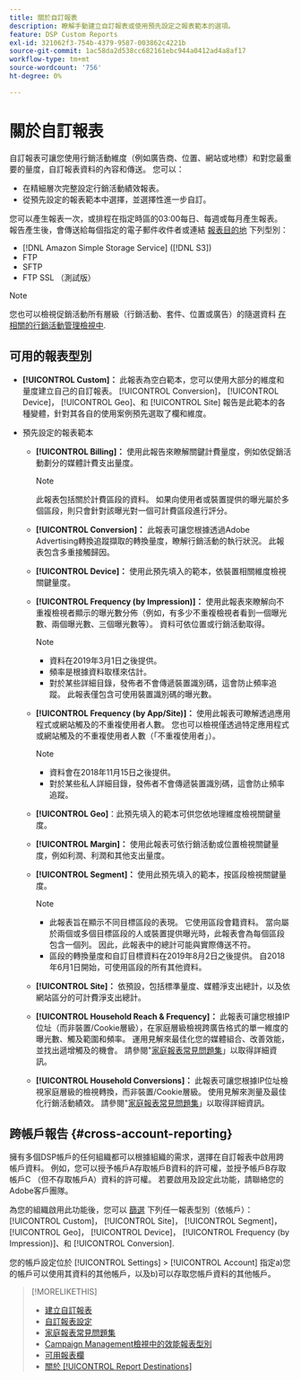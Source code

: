 ```yaml
---
title: 關於自訂報表
description: 瞭解手動建立自訂報表或使用預先設定之報表範本的選項。
feature: DSP Custom Reports
exl-id: 321062f3-754b-4379-9587-003862c4221b
source-git-commit: 1ac58da2d538cc682161ebc944a0412ad4a8af17
workflow-type: tm+mt
source-wordcount: '756'
ht-degree: 0%

---
```


# 關於自訂報表

自訂報表可讓您使用行銷活動維度（例如廣告商、位置、網站或地標）和對您最重要的量度，自訂報表資料的內容和傳送。 您可以：

* 在精細層次完整設定行銷活動績效報表。
* 從預先設定的報表範本中選擇，並選擇性進一步自訂。

您可以產生報表一次，或排程在指定時區的03:00每日、每週或每月產生報表。 報告產生後，會傳送給每個指定的電子郵件收件者或連結 [報表目的地](/help/dsp/reports/report-destinations/report-destination-about.md) 下列型別：

* [!DNL Amazon Simple Storage Service] ([!DNL S3])
* FTP
* SFTP
* FTP SSL （測試版）

>[!NOTE]
>
>您也可以檢視促銷活動所有層級（行銷活動、套件、位置或廣告）的隨選資料 [在相關的行銷活動管理檢視中](/help/dsp/campaign-management/reports/campaign-reports-about.md).

## 可用的報表型別

* **[!UICONTROL Custom]：** 此報表為空白範本，您可以使用大部分的維度和量度建立自己的自訂報表。 [!UICONTROL Conversion]， [!UICONTROL Device]， [!UICONTROL Geo]、和 [!UICONTROL Site] 報告是此範本的各種變體，針對其各自的使用案例預先選取了欄和維度。

* 預先設定的報表範本

   * **[!UICONTROL Billing]：** 使用此報告來瞭解關鍵計費量度，例如依促銷活動劃分的媒體計費支出量度。

     >[!NOTE]
     >
     >此報表包括關於計費區段的資料。 如果向使用者或裝置提供的曝光屬於多個區段，則只會針對該曝光對一個可計費區段進行評分。

   * **[!UICONTROL Conversion]：** 此報表可讓您根據透過Adobe Advertising轉換追蹤擷取的轉換量度，瞭解行銷活動的執行狀況。 此報表包含多重接觸歸因。

   * **[!UICONTROL Device]：** 使用此預先填入的範本，依裝置相關維度檢視關鍵量度。

   * **[!UICONTROL Frequency (by Impression)]：** 使用此報表來瞭解向不重複檢視者顯示的曝光數分佈（例如，有多少不重複檢視者看到一個曝光數、兩個曝光數、三個曝光數等）。 資料可依位置或行銷活動取得。

     >[!NOTE]
     >
     >* 資料在2019年3月1日之後提供。
     >* 頻率是根據資料取樣來估計。
     >* 對於某些詳細目錄，發佈者不會傳遞裝置識別碼，這會防止頻率追蹤。 此報表僅包含可使用裝置識別碼的曝光數。

   * **[!UICONTROL Frequency (by App/Site)]：** 使用此報表可瞭解透過應用程式或網站觸及的不重複使用者人數。 您也可以檢視僅透過特定應用程式或網站觸及的不重複使用者人數（「不重複使用者」）。

     >[!NOTE]
     >
     >* 資料會在2018年11月15日之後提供。
     >* 對於某些私人詳細目錄，發佈者不會傳遞裝置識別碼，這會防止頻率追蹤。

   * **[!UICONTROL Geo]**：此預先填入的範本可供您依地理維度檢視關鍵量度。

   * **[!UICONTROL Margin]：** 使用此報表可依行銷活動或位置檢視關鍵量度，例如利潤、利潤和其他支出量度。

   * **[!UICONTROL Segment]：** 使用此預先填入的範本，按區段檢視關鍵量度。

     >[!NOTE]
     >
     >* 此報表旨在顯示不同目標區段的表現。 它使用區段會籍資料。 當向屬於兩個或多個目標區段的人或裝置提供曝光時，此報表會為每個區段包含一個列。 因此，此報表中的總計可能與實際傳送不符。
     >* 區段的轉換量度和自訂目標資料在2019年8月2日之後提供。 自2018年6月1日開始，可使用區段的所有其他資料。

   * **[!UICONTROL Site]：** 依預設，包括標準量度、媒體淨支出總計，以及依網站區分的可計費淨支出總計。

   * **[!UICONTROL Household Reach & Frequency]：** 此報表可讓您根據IP位址（而非裝置/Cookie層級），在家庭層級檢視跨廣告格式的單一維度的曝光數、觸及範圍和頻率。 運用見解來最佳化您的媒體組合、改善效能，並找出遞增觸及的機會。 請參閱&quot;[家庭報表常見問題集](/help/dsp/reports/faq-household-report.md)」以取得詳細資訊。

   * **[!UICONTROL Household Conversions]：** 此報表可讓您根據IP位址檢視家庭層級的檢視轉換，而非裝置/Cookie層級。 使用見解來測量及最佳化行銷活動績效。 請參閱&quot;[家庭報表常見問題集](/help/dsp/reports/faq-household-report.md)」以取得詳細資訊。

## 跨帳戶報告 {#cross-account-reporting}

擁有多個DSP帳戶的任何組織都可以根據組織的需求，選擇在自訂報表中啟用跨帳戶資料。 例如，您可以授予帳戶A存取帳戶B資料的許可權，並授予帳戶B存取帳戶C （但不存取帳戶A）資料的許可權。 若要啟用及設定此功能，請聯絡您的Adobe客戶團隊。

為您的組織啟用此功能後，您可以 [篩選](report-settings.md) 下列任一報表型別（依帳戶）：  [!UICONTROL Custom]， [!UICONTROL Site]， [!UICONTROL Segment]， [!UICONTROL Geo]， [!UICONTROL Device]， [!UICONTROL Frequency (by Impression)]、和 [!UICONTROL Conversion].

您的帳戶設定位於 [!UICONTROL Settings] > [!UICONTROL Account] 指定a)您的帳戶可以使用其資料的其他帳戶，以及b)可以存取您帳戶資料的其他帳戶。

>[!MORELIKETHIS]
>
>* [建立自訂報表](/help/dsp/reports/report-create.md)
>* [自訂報表設定](/help/dsp/reports/report-settings.md)
>* [家庭報表常見問題集](/help/dsp/reports/faq-household-report.md)
>* [Campaign Management檢視中的效能報表型別](/help/dsp/campaign-management/reports/campaign-reports-about.md)
>* [可用報表欄](/help/dsp/reports/report-columns.md)
>* [關於 [!UICONTROL Report Destinations]](/help/dsp/reports/report-destinations/report-destination-about.md)
